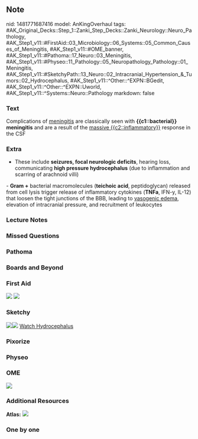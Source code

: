 ## Note
nid: 1481771687416
model: AnKingOverhaul
tags: #AK_Original_Decks::Step_1::Zanki_Step_Decks::Zanki_Neurology::Neuro_Pathology, #AK_Step1_v11::#FirstAid::03_Microbiology::06_Systems::05_Common_Causes_of_Meningitis, #AK_Step1_v11::#OME_banner, #AK_Step1_v11::#Pathoma::17_Neuro::03_Meningitis, #AK_Step1_v11::#Physeo::11_Pathology::05_Neuropathology_Pathology::01_Meningitis, #AK_Step1_v11::#SketchyPath::13_Neuro::02_Intracranial_Hypertension_&_Tumors::02_Hydrocephalus, #AK_Step1_v11::^Other::^EXPN::BGedit, #AK_Step1_v11::^Other::^EXPN::Uworld, #AK_Step1_v11::^Systems::Neuro::Pathology
markdown: false

### Text
<div>
  Complications of <u>meningitis</u> are classically seen with
  <b>{{c1::bacterial}}</b> <b>meningitis</b> and are a result of
  the <u>massive {{c2::inflammatory}}</u> response in the CSF
</div>

### Extra
- These include <b>seizures, focal neurologic deficits</b>, hearing
loss, communicating <b>high pressure hydrocephalus</b> (due to
inflammation and scarring of arachnoid villi)
<div>
  <div>
    - <b>Gram +</b> bacterial macromolecules (<b>teichoic acid</b>,
    peptidoglycan) released from cell lysis trigger release of
    inflammatory cytokines (<b>TNFa</b>, IFN-y, IL-12) that loosen
    the tight junctions of the BBB, leading to <u>vasogenic
    edema</u>, elevation of intracranial pressure, and recruitment
    of leukocytes
  </div>
</div>

### Lecture Notes


### Missed Questions


### Pathoma


### Boards and Beyond


### First Aid
<img src="tmphKZs4p.png"> <img src="tmpYCEnu1.png">

### Sketchy
<img src=
"hydrocephalus%20communicating%20meningitis,%20fibrosis_1566160514431.jpg"><img src="Zoverall%20picture%20(92)_1566160514431.JPG">
<a href=
"https://dashboard.sketchy.com/study/medical/courses/medical-pathophysiology/units/medical-pathophysiology-neuro/videos/medical-pathophysiology-neuro-intracranial-hypertension-and-tumors-hydrocephalus?utm_source=anki&utm_medium=partnership&utm_campaign=february_update&utm_content=medical">
Watch Hydrocephalus</a>

### Pixorize


### Physeo


### OME
<div class="ome-widget">
  <a href="https://onlinemeded.org?ref=anki"><img src=
  "_OME_AnkiFlashcards_General_7.png"></a>
</div>

### Additional Resources
<b>Atlas:</b> <img src="tmpyoN4Un.png">

### One by one

